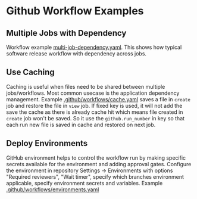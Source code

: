 # Github Workflow Examples


## Multiple Jobs with Dependency

Workflow example [multi-job-dependency.yaml](.github/workflows/multi-job-dependency.yaml). This shows how typical software release workflow with dependency across jobs.


## Use Caching

Caching is useful when files need to be shared between multiple jobs/workflows. Most common usecase is the application dependency management. Example [.github/workflows/cache.yaml](.github/workflows/cache.yaml)
saves a file in `create` job and restore the file in `view` job. If fixed key is used, it will not add the save the cache as there is already cache hit which means file created in `create` job
won't be saved. So it use the `github.run_number` in key so that each run new file is saved in cache and restored on next job.


## Deploy Environments

GitHub environment helps to control the workflow run by making specific secrets available for the environment and adding 
approval gates. Configure the environment in repository Settings -> Environments with options "Required reviewers", "Wait timer", specify which branches environment applicable, specify environment secrets and variables. Example [.github/workflows/environments.yaml](.github/workflows/environments.yaml)

